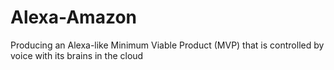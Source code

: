 # Alexa-Amazon
Producing an Alexa-like Minimum Viable Product (MVP) that is controlled by voice with its brains in the cloud
